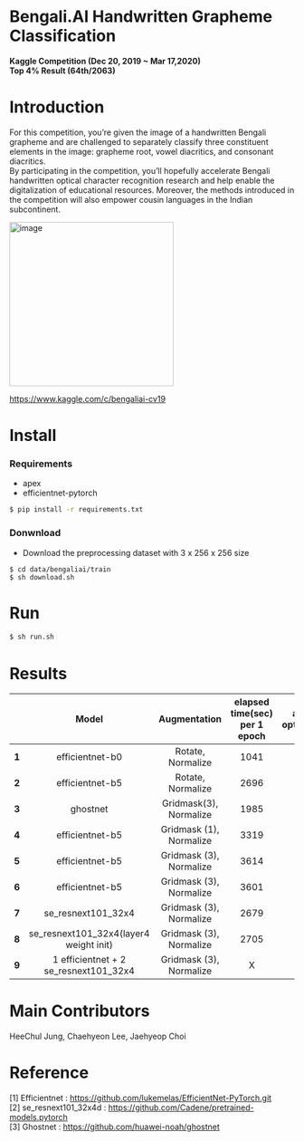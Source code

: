 # Bengali.AI Handwritten Grapheme Classification  
**Kaggle Competition (Dec 20, 2019  ~ Mar 17,2020)**  
**Top 4% Result (64th/2063)**  
# Introduction  
For this competition, you’re given the image of a handwritten Bengali grapheme and are challenged to separately classify three constituent elements in the image: grapheme root, vowel diacritics, and consonant diacritics.  
By participating in the competition, you’ll hopefully accelerate Bengali handwritten optical character recognition research and help enable the digitalization of educational resources. Moreover, the methods introduced in the competition will also empower cousin languages in the Indian subcontinent.  

<img width="290" alt="image" src="https://user-images.githubusercontent.com/52495256/75094244-be24e600-55cc-11ea-9e11-a4b915964226.png">  
 
https://www.kaggle.com/c/bengaliai-cv19  

# Install  
### Requirements  
  - apex  
  - efficientnet-pytorch  
```bash
$ pip install -r requirements.txt
```
### Donwnload  
  - Download the preprocessing dataset with 3 x 256 x 256 size
```
$ cd data/bengaliai/train
$ sh download.sh
```  

# Run  
```bash
$ sh run.sh
```  



#  Results  

|   | Model            |Augmentation      | elapsed time(sec) per 1 epoch | amp opt_level |esemble  | Accuracy(PB) |
|:--:|:----------------:|:----------------:|:----------------:|:-------------:|:--------:|:-------:|
|**1**|  efficientnet-b0 |  Rotate, Normalize | 1041               | O1      |None        |  0.9699  |
|**2**|  efficientnet-b5 |  Rotate, Normalize | 2696                | O1      |None        |  0.9736  |
|**3**|  ghostnet |  Gridmask(3), Normalize | 1985                | O1      |None        |  0.9741  |
|**4**|  efficientnet-b5 |  Gridmask (1), Normalize| 3319         | O1      |None        |  0.9815  |
|**5**|  efficientnet-b5 |  Gridmask (3), Normalize| 3614       | O1      |None        |  0.9831  |
|**6**|  efficientnet-b5 |  Gridmask (3), Normalize| 3601    | O0      |None        |  0.9839  |
|**7**|  se_resnext101_32x4 |  Gridmask (3), Normalize | 2679                | O0      |None        |  0.9841  |
|**8**|  se_resnext101_32x4(layer4 weight init) |  Gridmask (3), Normalize | 2705  | O0  |None        |  0.9857  |
|**9**|  1 efficientnet + 2 se_resnext101_32x4 |  Gridmask (3), Normalize | X  | O0  |True        |  **0.9867**  |


# Main Contributors  
HeeChul Jung, Chaehyeon Lee, Jaehyeop Choi  

# Reference  
[1] Efficientnet : https://github.com/lukemelas/EfficientNet-PyTorch.git  
[2] se_resnext101_32x4d : https://github.com/Cadene/pretrained-models.pytorch  
[3] Ghostnet : https://github.com/huawei-noah/ghostnet  


